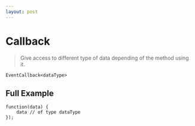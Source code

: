 ```yaml
---
layout: post
---
```


Callback
=======

> Give access to different type of data depending of the method using it.

	EventCallback<dataType>

Full Example
------------

	function(data) {
        data // of type dataType     
    });